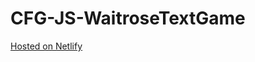 # CFG-JS-WaitroseTextGame
<a href="https://cassandrahaglund-jstextgame.netlify.app">Hosted on Netlify</a>
